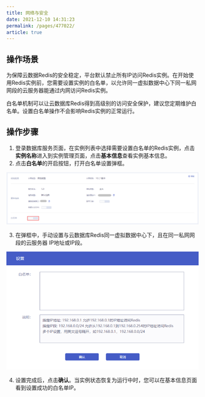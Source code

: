 ```yaml
---
title: 网络与安全
date: 2021-12-10 14:31:23
permalink: /pages/477022/
article: true
---
```


## 操作场景

为保障云数据Redis的安全稳定，平台默认禁止所有IP访问Redis实例。在开始使用Redis实例前，您需要设置实例的白名单，以允许同一虚拟数据中心下同一私网网段的云服务器能通过内网访问Redis实例。

白名单机制可以让云数据库Redis得到高级别的访问安全保护，建议您定期维护白名单。设置白名单操作不会影响Redis实例的正常运行。

## 操作步骤

1. 登录数据库服务页面，在实例列表中选择需要设置白名单的Redis实例，点击**实例名称**进入到实例管理页面，点击**基本信息**查看实例基本信息。
2. 点击**白名单**的开启按钮，打开白名单设置弹框。

![004](../pics/004.png)

3. 在弹框中，手动设置与云数据库Redis同一虚拟数据中心下，且在同一私网网段的云服务器 IP地址或IP段。

![005](../pics/005.png)

4. 设置完成后，点击**确认**。当实例状态恢复为运行中时，您可以在基本信息页面看到设置成功的白名单IP。

